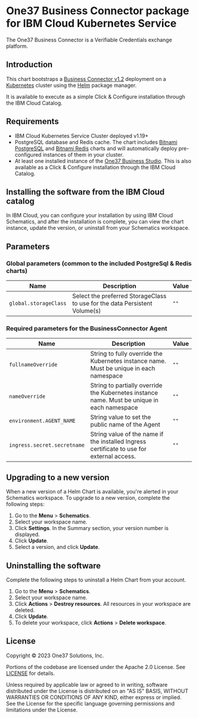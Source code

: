 # One37 Business Connector package for IBM Cloud Kubernetes Service

The One37 Business Connector is a Verifiable Credentials exchange platform.

## Introduction

This chart bootstraps a [Business Connector v1.2]() deployment on a [Kubernetes](https://kubernetes.io) cluster using the [Helm](https://helm.sh) package manager.

It is available to execute as a simple Click & Configure installation through the
IBM Cloud Catalog.

## Requirements

- IBM Cloud Kubernetes Service Cluster deployed  v1.19+
- PostgreSQL database and Redis cache. The chart includes [Bitnami PostgreSQL]()
  and [Bitnami Redis]() charts and will automatically deploy pre-configured instances
  of them in your cluster.
- At least one installed instance of the [One37 Business Studio](). This is also available
  as a Click & Configure installation through the IBM Cloud Catalog.

## Installing the software from the IBM Cloud catalog

In IBM Cloud, you can configure your installation by using IBM Cloud Schematics, and
after the installation is complete, you can view the chart instance, update the version,
or uninstall from your Schematics workspace.

## Parameters

### Global parameters (common to the included PostgreSql & Redis charts)

| Name                  | Description                                                                | Value |
|-----------------------|----------------------------------------------------------------------------|-------|
| `global.storageClass` | Select the preferred StorageClass to use for the data Persistent Volume(s) | `""`  |

### Required parameters for the BusinessConnector Agent

| Name                                   | Description                                                                                      | Value |
|----------------------------------------|--------------------------------------------------------------------------------------------------|-------|
| `fullnameOverride`                     | String to fully override the Kubernetes instance name. Must be unique in each namespace          | `""`  |
| `nameOverride`                         | String to partially override the Kubernetes instance name. Must be unique in each namespace      | `""`  |
| `environment.AGENT_NAME`               | String value to set the public name of the Agent                                                 | `""`  |
| `ingress.secret.secretname`            | String value of the name if the installed Ingress certificate to use for external access.        | `""`  |

## Upgrading to a new version

When a new version of a Helm Chart is available, you're alerted in your Schematics workspace. To upgrade to a new version, complete the following steps:

1. Go to the **Menu** > **Schematics**.
2. Select your workspace name.
3. Click **Settings**. In the Summary section, your version number is displayed.
4. Click **Update**.
5. Select a version, and click **Update**.

## Uninstalling the software

Complete the following steps to uninstall a Helm Chart from your account.

1. Go to the **Menu** > **Schematics**.
2. Select your workspace name.
3. Click **Actions** > **Destroy resources**. All resources in your workspace are deleted.
4. Click **Update**.
5. To delete your workspace, click **Actions** > **Delete workspace**.

## License

Copyright &copy; 2023 One37 Solutions, Inc.

Portions of the codebase are licensed under the Apache 2.0 License. See
[LICENSE](LICENSE) for details.

Unless required by applicable law or agreed to in writing, software
distributed under the License is distributed on an "AS IS" BASIS,
WITHOUT WARRANTIES OR CONDITIONS OF ANY KIND, either express or implied.
See the License for the specific language governing permissions and
limitations under the License.
